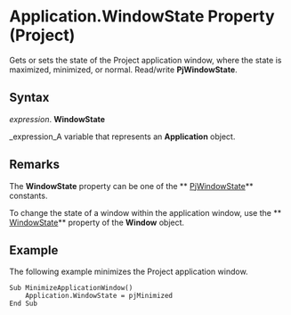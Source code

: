 
# Application.WindowState Property (Project)

Gets or sets the state of the Project application window, where the state is maximized, minimized, or normal. Read/write  **PjWindowState**.


## Syntax

 _expression_. **WindowState**

 _expression_A variable that represents an  **Application** object.


## Remarks

The  **WindowState** property can be one of the ** [PjWindowState](e5d7bd5b-9993-7f3d-f0c3-96d299a32504.md)** constants.

To change the state of a window within the application window, use the  ** [WindowState](b1c0616c-7377-356e-446d-ee2d2f490e15.md)** property of the **Window** object.


## Example

The following example minimizes the Project application window.


```
Sub MinimizeApplicationWindow() 
    Application.WindowState = pjMinimized 
End Sub
```

